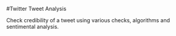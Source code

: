 #Twitter Tweet Analysis

Check credibility of a tweet using various checks, algorithms and sentimental analysis.
